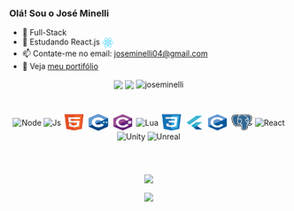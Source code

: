### Olá! Sou o José Minelli

- 🔭 Full-Stack
- 🌱 Estudando React.js <img align="center" alt="CSS" margin-top="-50px" height="20" width="20" src="https://raw.githubusercontent.com/devicons/devicon/master/icons/react/react-original.svg">
- 📫 Contate-me no email: joseminelli04@gmail.com
- 📒 Veja <a href="https://joseminelli.github.io/portifolio/">meu portifólio</a>
<div><p align="center">
<img align="center" height="180em" src="https://github-readme-stats.vercel.app/api?username=joseminelli&show_icons=true&theme=tokyonight&count_private=true&bg_color=00000000&hide_border=true"/>
<img align="center" height="180em" src="https://github-readme-stats.vercel.app/api/top-langs/?username=joseminelli&theme=tokyonight&bg_color=00000000&layout=compact&langs_count=168&hide_border=true"/>
<img align="center" src="https://github-readme-streak-stats.herokuapp.com/?user=joseminelli&theme=tokyonight&hide_border=true&background=EB545400&locale=pt_BR" alt="joseminelli" /></p>
</div>


<div style="display: inline_block"><br><p align="center">
  <img align="center" alt="Node" height="30" width="29" src="https://media.discordapp.net/attachments/933499827638124575/1171051192567214080/node.png?ex=655b4569&is=6548d069&hm=4a97239973e8ea83995acfc12e1548abfb234a80d155d4acb342a62efc8520d5&">
  <img align="center" alt="Js" height="29" width="29" src="https://cdn.discordapp.com/attachments/933499827638124575/1160751985809698926/js.png?ex=6535cd87&is=65235887&hm=531d29e0ff095c4884c88374ceab476add62ca0699500bbb83b35754f4de2dfd&">
  <img align="center" alt="HTML" height="30" width="40" src="https://raw.githubusercontent.com/devicons/devicon/master/icons/html5/html5-original.svg">
  <img align="center" alt="C++" height="30" width="40" src="https://raw.githubusercontent.com/devicons/devicon/master/icons/cplusplus/cplusplus-original.svg">
  <img align="center" alt="C#" height="30" width="40" src="https://raw.githubusercontent.com/devicons/devicon/master/icons/csharp/csharp-original.svg">
  <img align="center" alt="Lua" height="30" width="29" src="https://cdn.discordapp.com/attachments/933499827638124575/1160750763568533574/lua2.png?ex=6535cc63&is=65235763&hm=b327fb1ec4437c8749b0a166f60b2e0d8d99f1ffcb1c956119ccf4622cb691a8&">
  <img align="center" alt="CSS" height="30" width="40" src="https://raw.githubusercontent.com/devicons/devicon/master/icons/css3/css3-original.svg">
  <img align="center" alt="flutter" height="25" width="35" src="https://github.com/devicons/devicon/blob/master/icons/flutter/flutter-original.svg">
  <img align="center" alt="C" height="30" width="40" src="https://raw.githubusercontent.com/devicons/devicon/master/icons/c/c-original.svg">
  <img align="center" alt="PostgreSQL" height="30" width="40" src="https://github.com/devicons/devicon/blob/master/icons/postgresql/postgresql-original.svg">
  <img align="center" alt="React" height="30" width="29" src="https://cdn.discordapp.com/attachments/933499827638124575/1160750132329975828/react.png?ex=6535cbcd&is=652356cd&hm=c8509e2463d80f344c64a21af6e3a77a81170e2f0b0fa481dc0cd0fcb47d8ec9&">
  <img align="center" alt="Unity" height="30" width="29" src="https://cdn.discordapp.com/attachments/933499827638124575/1160748862013710447/unity.png?ex=6535ca9e&is=6523559e&hm=dd6d467b3d35e092ed03c7e51a47ffbdb0e585f36466190c27fdbbc46aa23587&">
  <img align="center" alt="Unreal" height="30" width="30" src="https://media.discordapp.net/attachments/933499827638124575/1171051192177147974/unreal.png?ex=655b4569&is=6548d069&hm=20a4e76763a3137ee62efa88c3ee4c305179fefeaa05eea8160a5df2d450d7ac&"></p>
</div>

##
<div style="display: inline_block"><br><p align="center">
  <p align="center"><a href="https://instagram.com/joseminelli_" target="_blank"><img src="https://img.shields.io/badge/-Instagram-%23E4405F?style=for-the-badge&logo=instagram&logoColor=white"> </p>
  <p align="center"><a href="https://www.linkedin.com/in/joseminelli" target="_blank"><img src="https://img.shields.io/badge/-Linkedin-%23E4405F?style=for-the-badge&logo=linkedin&logoColor=white&labelColor=0e76a8&color=0e76a8" target="_blank"></a></p>
</div>
